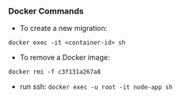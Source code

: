 ### Docker Commands
* To create a new migration:

`docker exec -it <container-id> sh`

* To remove a Docker image:

`docker rmi -f c3f131a267a8`

* run ssh:
`docker exec -u root -it node-app sh`